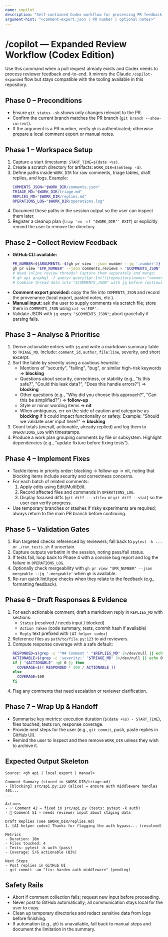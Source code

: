 ```yaml
---
name: copilot
description: "Self-contained Codex workflow for processing PR feedback and drafting responses"
argument-hint: "<comment-export.json | PR number | optional notes>"
---
```


# /copilot — Expanded Review Workflow (Codex Edition)

Use this command when a pull request already exists and Codex needs to process reviewer feedback end-to-end. It mirrors the Claude `/copilot-expanded` flow but stays compatible with the tooling available in this repository.

## Phase 0 – Preconditions
- Ensure `git status -sb` shows only changes relevant to the PR.
- Confirm the current branch matches the PR branch (`git branch --show-current`).
- If the argument is a PR number, verify `gh` is authenticated; otherwise prepare a local comment export or manual notes.

## Phase 1 – Workspace Setup
1. Capture a start timestamp: `START_TIME=$(date +%s)`.
2. Create a scratch directory for artifacts: `WORK_DIR=$(mktemp -d)`.
3. Define paths inside `WORK_DIR` for raw comments, triage tables, draft replies, and logs. Example:
   ```bash
   COMMENTS_JSON="$WORK_DIR/comments.json"
   TRIAGE_MD="$WORK_DIR/triage.md"
   REPLIES_MD="$WORK_DIR/replies.md"
   OPERATIONS_LOG="$WORK_DIR/operations.log"
   ```
4. Document these paths in the session output so the user can inspect them later.
5. Register a cleanup plan (`trap 'rm -rf "$WORK_DIR"' EXIT`) or explicitly remind the user to remove the directory.

## Phase 2 – Collect Review Feedback
- **GitHub CLI available:**
  ```bash
  PR_NUMBER=${ARGUMENTS:-$(gh pr view --json number --jq '.number')}
  gh pr view "$PR_NUMBER" --json comments,reviews > "$COMMENTS_JSON"
  # Need inline review threads? Capture them separately and merge:
  # gh api graphql -f query='query($pr:Int!){repository(owner:"<owner>",name:"<repo>"){pullRequest(number:$pr){reviewThreads{nodes{comments{body,path,startLine,line}}}}}}' -f pr="$PR_NUMBER" > "$WORK_DIR/review_threads.json"
  # Combine thread data into "$COMMENTS_JSON" with jq before continuing.
  ```
- **Comment export provided:** copy the file into `COMMENTS_JSON` and record the provenance (local export, pasted notes, etc.).
- **Manual input:** ask the user to supply comments via scratch file; store them in `COMMENTS_JSON` using `cat <<'EOF'`.
- Validate JSON with `jq empty "$COMMENTS_JSON"`; abort gracefully if parsing fails.

## Phase 3 – Analyse & Prioritise
1. Derive actionable entries with `jq` and write a markdown summary table to `TRIAGE_MD`. Include: `comment_id`, `author`, `file:line`, severity, and short excerpt.
2. Sort the table by severity using a cautious heuristic:
   - Mentions of "security", "failing", "bug", or similar high-risk keywords ⇒ **blocking**
   - Questions about security, correctness, or stability (e.g., "Is this safe?", "Could this leak data?", "Does this handle errors?") ⇒ **blocking**
   - Other questions (e.g., "Why did you choose this approach?", "Can this be simplified?") ⇒ **follow-up**
   - Style or minor wording items ⇒ **nit**
   - When ambiguous, err on the side of caution and categorise as **blocking** if it could impact functionality or safety. Example: "Should we validate user input here?" ⇒ **blocking**
3. Count totals (overall, actionable, already replied) and log them to `OPERATIONS_LOG` with timestamps.
4. Produce a work plan grouping comments by file or subsystem. Highlight dependencies (e.g., “update fixture before fixing tests”).

## Phase 4 – Implement Fixes
- Tackle items in priority order: blocking → follow-up → nit, noting that blocking items include security and correctness concerns.
- For each batch of related comments:
  1. Apply edits using Edit/MultiEdit.
  2. Record affected files and commands in `OPERATIONS_LOG`.
  3. Display focused diffs (`git diff -- <file>` or `git diff --stat`) so the user can verify progress.
- Use temporary branches or stashes if risky experiments are required; always return to the main PR branch before continuing.

## Phase 5 – Validation Gates
1. Run targeted checks referenced by reviewers; fall back to `pytest -k ...` or `./run_tests.sh` if uncertain.
2. Capture outputs verbatim in the session, noting pass/fail status.
3. If tests fail, loop back to Phase 4 with a concise bug report and log the failure in `OPERATIONS_LOG`.
4. Optionally check mergeability with `gh pr view "$PR_NUMBER" --json mergeable --jq '.mergeable'` when `gh` is available.
5. Re-run quick lint/type checks when they relate to the feedback (e.g., formatting feedback).

## Phase 6 – Draft Responses & Evidence
1. For each actionable comment, draft a markdown reply in `REPLIES_MD` with sections:
   - `Status` (resolved / needs input / blocked)
   - `Action Taken` (code summary, tests, commit hash if available)
   - `Reply` text prefixed with `[AI helper codex]`
2. Reference files as `path/to/file.py:123` to aid reviewers.
3. Compute response coverage with a safe default:
   ```bash
   RESPONDED=$(grep -c '^## Comment ' "$REPLIES_MD" 2>/dev/null || echo 0)
   ACTIONABLE=$(grep -c 'severity:' "$TRIAGE_MD" 2>/dev/null || echo 0)
   if [ "$ACTIONABLE" -gt 0 ]; then
     COVERAGE=$(( RESPONDED * 100 / ACTIONABLE ))
   else
     COVERAGE=100
   fi
   ```
4. Flag any comments that need escalation or reviewer clarification.

## Phase 7 – Wrap Up & Handoff
- Summarise key metrics: execution duration (`$(date +%s) - START_TIME`), files touched, tests run, response coverage.
- Provide next steps for the user (e.g., `git commit`, push, paste replies in GitHub UI).
- Remind the user to inspect and then remove `WORK_DIR` unless they wish to archive it.

## Expected Output Skeleton
```
Source: <gh api | local export | manual>

Comment Summary (stored in $WORK_DIR/triage.md)
- [blocking] src/api.py:120 (alice) – ensure auth middleware handles 401...
...

Actions
- ✅ Comment 42 – fixed in src/api.py (tests: pytest -k auth)
- 🔄 Comment 51 – needs reviewer input about staging data

Draft Replies (see $WORK_DIR/replies.md)
1. [AI helper codex] Thanks for flagging the auth bypass... (resolved)

Metrics
- Duration: 18m
- Files touched: 4
- Tests: pytest -k auth (pass)
- Coverage: 5/6 actionable (83%)

Next Steps
- Post replies in GitHub UI
- git commit -am "fix: harden auth middleware" (pending)
```

## Safety Rails
- Abort if comment collection fails; request new input before proceeding.
- Never post to GitHub automatically; all communication stays local for the user to copy.
- Clean up temporary directories and redact sensitive data from logs before finishing.
- If automation (e.g., `gh`) is unavailable, fall back to manual steps and document the limitation in the summary.
